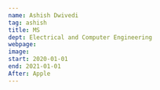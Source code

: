 ```yaml
---
name: Ashish Dwivedi
tag: ashish
title: MS
dept: Electrical and Computer Engineering
webpage: 
image: 
start: 2020-01-01
end: 2021-01-01
After: Apple
---
```

